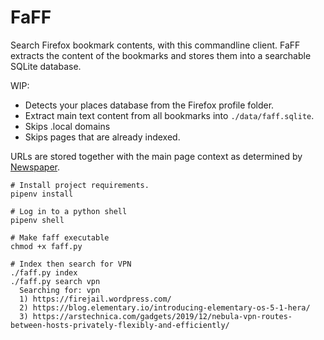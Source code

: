 # FaFF
Search Firefox bookmark contents, with this commandline client. FaFF extracts the content of the bookmarks and stores them into a searchable SQLite database.

WIP:

 * Detects your places database from the Firefox profile folder.
 * Extract main text content from all bookmarks into `./data/faff.sqlite`.
 * Skips .local domains
 * Skips pages that are already indexed.

URLs are stored together with the main page context as determined by [Newspaper](https://github.com/codelucas/newspaper).

```
# Install project requirements.
pipenv install

# Log in to a python shell
pipenv shell

# Make faff executable
chmod +x faff.py

# Index then search for VPN
./faff.py index
./faff.py search vpn
  Searching for: vpn
  1) https://firejail.wordpress.com/
  2) https://blog.elementary.io/introducing-elementary-os-5-1-hera/
  3) https://arstechnica.com/gadgets/2019/12/nebula-vpn-routes-between-hosts-privately-flexibly-and-efficiently/
```

